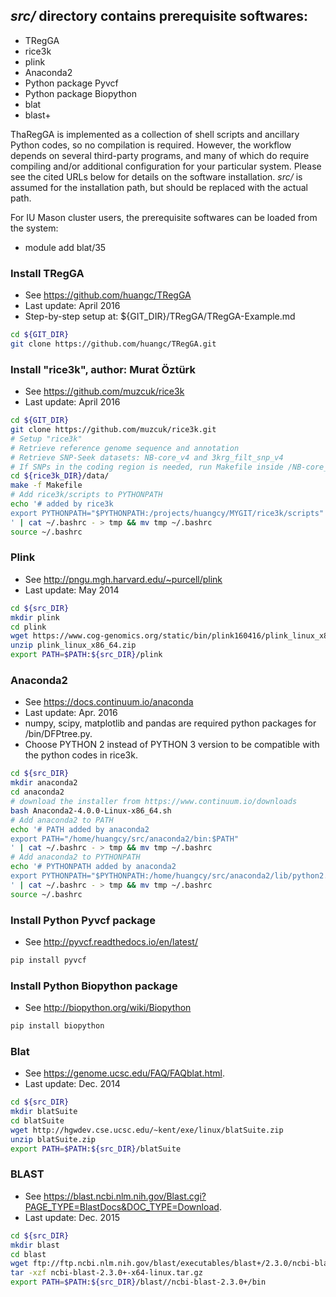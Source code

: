 ## *src/* directory contains prerequisite softwares:
- TRegGA
- rice3k
- plink
- Anaconda2
- Python package Pyvcf
- Python package Biopython
- blat
- blast+

ThaRegGA is implemented as a collection of shell scripts and ancillary Python codes, so no compilation is required. However, the workflow depends on several third-party programs, and many of which do require compiling and/or additional configuration for your particular system. Please see the cited URLs below for details on the software installation. *src/* is assumed for the installation path, but should be replaced with the actual path.

For IU Mason cluster users, the prerequisite softwares can be loaded from the system:
- module add blat/35

### Install TRegGA
* See https://github.com/huangc/TRegGA
* Last update: April 2016
* Step-by-step setup at: ${GIT_DIR}/TRegGA/TRegGA-Example.md
```bash
cd ${GIT_DIR}
git clone https://github.com/huangc/TRegGA.git

```

### Install "rice3k", author: Murat Öztürk
* See https://github.com/muzcuk/rice3k
* Last update: April 2016
```bash
cd ${GIT_DIR}
git clone https://github.com/muzcuk/rice3k.git
# Setup "rice3k"
# Retrieve reference genome sequence and annotation
# Retrieve SNP-Seek datasets: NB-core_v4 and 3krg_filt_snp_v4
# If SNPs in the coding region is needed, run Makefile inside /NB-core_v4 and /3krg_filt_snp_v4.
cd ${rice3k_DIR}/data/
make -f Makefile
# Add rice3k/scripts to PYTHONPATH
echo '# added by rice3k
export PYTHONPATH="$PYTHONPATH:/projects/huangcy/MYGIT/rice3k/scripts"
' | cat ~/.bashrc - > tmp && mv tmp ~/.bashrc
source ~/.bashrc

```

### Plink
* See http://pngu.mgh.harvard.edu/~purcell/plink
* Last update: May 2014
```bash
cd ${src_DIR}
mkdir plink
cd plink
wget https://www.cog-genomics.org/static/bin/plink160416/plink_linux_x86_64.zip
unzip plink_linux_x86_64.zip
export PATH=$PATH:${src_DIR}/plink

```

### Anaconda2
* See https://docs.continuum.io/anaconda
* Last update: Apr. 2016
* numpy, scipy, matplotlib and pandas are required python packages for /bin/DFPtree.py.
* Choose PYTHON 2 instead of PYTHON 3 version to be compatible with the python codes in rice3k.
```bash
cd ${src_DIR}
mkdir anaconda2
cd anaconda2
# download the installer from https://www.continuum.io/downloads
bash Anaconda2-4.0.0-Linux-x86_64.sh
# Add anaconda2 to PATH
echo '# PATH added by anaconda2
export PATH="/home/huangcy/src/anaconda2/bin:$PATH"
' | cat ~/.bashrc - > tmp && mv tmp ~/.bashrc
# Add anaconda2 to PYTHONPATH
echo '# PYTHONPATH added by anaconda2
export PYTHONPATH="$PYTHONPATH:/home/huangcy/src/anaconda2/lib/python2.7/site-packages"
' | cat ~/.bashrc - > tmp && mv tmp ~/.bashrc
source ~/.bashrc

```

### Install Python Pyvcf package
* See http://pyvcf.readthedocs.io/en/latest/
```bash
pip install pyvcf

```

### Install Python Biopython package
* See http://biopython.org/wiki/Biopython
```bash
pip install biopython

```

### Blat
* See https://genome.ucsc.edu/FAQ/FAQblat.html.
* Last update: Dec. 2014
```bash
cd ${src_DIR}
mkdir blatSuite
cd blatSuite
wget http://hgwdev.cse.ucsc.edu/~kent/exe/linux/blatSuite.zip
unzip blatSuite.zip
export PATH=$PATH:${src_DIR}/blatSuite

```

### BLAST
* See https://blast.ncbi.nlm.nih.gov/Blast.cgi?PAGE_TYPE=BlastDocs&DOC_TYPE=Download.
* Last update: Dec. 2015
```bash
cd ${src_DIR}
mkdir blast
cd blast
wget ftp://ftp.ncbi.nlm.nih.gov/blast/executables/blast+/2.3.0/ncbi-blast-2.3.0+-x64-linux.tar.gz
tar -xzf ncbi-blast-2.3.0+-x64-linux.tar.gz
export PATH=$PATH:${src_DIR}/blast//ncbi-blast-2.3.0+/bin

```

